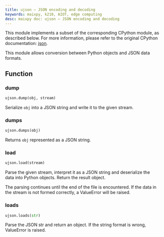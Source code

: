 ```yaml
---
title: ujson – JSON encoding and decoding
keywords: maixpy, k210, AIOT, edge computing
desc: maixpy ​​doc: ujson – JSON encoding and decoding
---
```




This module implements a subset of the corresponding CPython module, as described below. For more information, please refer to the original CPython documentation: [json](https://docs.python.org/3.5/library/json.html#module-json).

This module allows conversion between Python objects and JSON data formats.

## Function

### dump

```python
ujson.dump(obj, stream)
```

Serialize `obj` into a JSON string and write it to the given stream.

### dumps

```python
ujson.dumps(obj)
```

Returns `obj` represented as a JSON string.

### load

```python
ujson.load(stream)
```

Parse the given stream, interpret it as a JSON string and deserialize the data into Python objects. Return the result object.

The parsing continues until the end of the file is encountered. If the data in the stream is not formed correctly, a ValueError will be raised.

### loads

```python
ujson.loads(str)
```

Parse the JSON str and return an object. If the string format is wrong, ValueError is raised.
